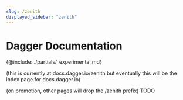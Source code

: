 ```yaml
---
slug: /zenith
displayed_sidebar: "zenith"
---
```


# Dagger Documentation

{@include: ./partials/_experimental.md}

(this is currently at docs.dagger.io/zenith but eventually this will be the index page for docs.dagger.io)

(on promotion, other pages will drop the /zenith prefix)
TODO
